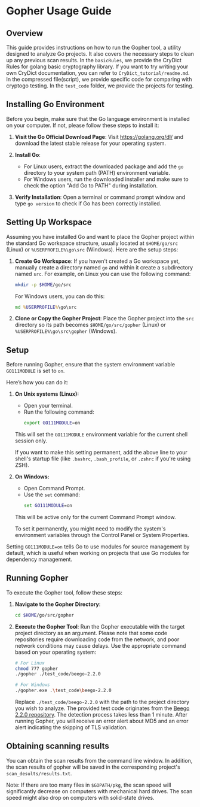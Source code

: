 # Gopher Usage Guide

## Overview

This guide provides instructions on how to run the Gopher tool, a utility designed to analyze Go projects. It also covers the necessary steps to clean up any previous scan results. In the `basicRules`, we provide the CryDict Rules for golang basic cryptography library. If you want to try writing your own CryDict documentation, you can refer to `CryDict_tutorial/readme.md`. In the compressed file(script), we provide specific code for comparing with cryptogo testing. In the `test_code` folder, we provide the projects for testing.

## Installing Go Environment

Before you begin, make sure that the Go language environment is installed on your computer. If not, please follow these steps to install it:

1. **Visit the Go Official Download Page**:
   Visit https://golang.org/dl/ and download the latest stable release for your operating system.

2. **Install Go**:
   - For Linux users, extract the downloaded package and add the `go` directory to your system path (PATH) environment variable.
   - For Windows users, run the downloaded installer and make sure to check the option "Add Go to PATH" during installation.

3. **Verify Installation**:
   Open a terminal or command prompt window and type `go version` to check if Go has been correctly installed.

## Setting Up Workspace

Assuming you have installed Go and want to place the Gopher project within the standard Go workspace structure, usually located at `$HOME/go/src` (Linux) or `%USERPROFILE%\go\src` (Windows). Here are the setup steps:

1. **Create Go Workspace**:
   If you haven't created a Go workspace yet, manually create a directory named `go` and within it create a subdirectory named `src`. For example, on Linux you can use the following command:
   ```sh
   mkdir -p $HOME/go/src
   ```
   For Windows users, you can do this:
   ```cmd
   md %USERPROFILE%\go\src
   ```

2. **Clone or Copy the Gopher Project**:
   Place the Gopher project into the `src` directory so its path becomes `$HOME/go/src/gopher` (Linux) or `%USERPROFILE%\go\src\gopher` (Windows). 

## Setup

Before running Gopher, ensure that the system environment variable `GO111MODULE` is set to `on`.

Here’s how you can do it:

1. **On Unix systems (Linux):**
   - Open your terminal.
   - Run the following command:
     ```sh
     export GO111MODULE=on
     ```
   This will set the `GO111MODULE` environment variable for the current shell session only.

   If you want to make this setting permanent, add the above line to your shell's startup file (like `.bashrc`, `.bash_profile`, or `.zshrc` if you're using ZSH).

2. **On Windows:**
   - Open Command Prompt.
   - Use the `set` command:
     ```cmd
     set GO111MODULE=on
     ```
   This will be active only for the current Command Prompt window.

   To set it permanently, you might need to modify the system's environment variables through the Control Panel or System Properties.

Setting `GO111MODULE=on` tells Go to use modules for source management by default, which is useful when working on projects that use Go modules for dependency management.

## Running Gopher

To execute the Gopher tool, follow these steps:

1. **Navigate to the Gopher Directory**:
   ```sh
   cd $HOME/go/src/gopher
   ```

2. **Execute the Gopher Tool**:
   Run the Gopher executable with the target project directory as an argument. 
   Please note that some code repositories require downloading code from the network, and poor network conditions may cause delays. Use the appropriate command based on your operating system:
   ```sh
   # For Linux
   chmod 777 gopher
   ./gopher ./test_code/beego-2.2.0

   # For Windows
   ./gopher.exe .\test_code\beego-2.2.0
   ```

   Replace `./test_code/beego-2.2.0` with the path to the project directory you wish to analyze. The provided test code originates from the [Beego 2.2.0 repository](https://github.com/beego/beego/tree/v2.2.0). The detection process takes less than 1 minute. After running Gopher, you will receive an error alert about MD5 and an error alert indicating the skipping of TLS validation.

## Obtaining scanning results

You can obtain the scan results from the command line window. In addition, the scan results of gopher will be saved in the corresponding project's `scan_desults/results.txt`.





Note: If there are too many files in `$GOPATH/pkg`, the scan speed will significantly decrease on computers with mechanical hard drives. The scan speed might also drop on computers with solid-state drives.